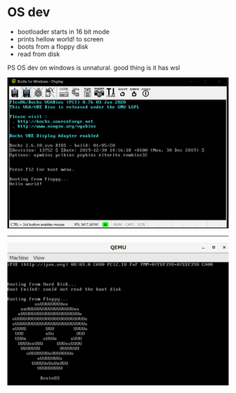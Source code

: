 # OS dev
 - bootloader starts in 16 bit mode
 - prints hellow world! to screen
 - boots from a floppy disk
 - read from disk


 PS OS dev on windows is unnatural. good thing is it has wsl
 
 
![bruteos](/bochsretardation.png?raw=true "ss")

--------------------------------------------------

![bruteos](/bruteosSS.png?raw=true "ss")
